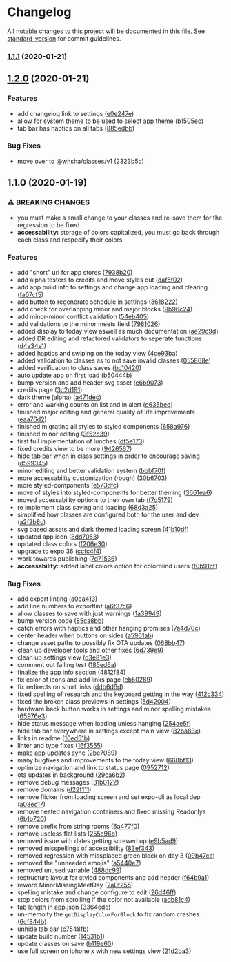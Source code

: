 # Changelog

All notable changes to this project will be documented in this file. See [standard-version](https://github.com/conventional-changelog/standard-version) for commit guidelines.

### [1.1.1](https://github.com/whsha/whs.js/compare/v1.2.0...v1.1.1) (2020-01-21)

## [1.2.0](https://github.com/whsha/whs.js/compare/v1.1.0...v1.2.0) (2020-01-21)


### Features

* add changelog link to settings ([e0e247e](https://github.com/whsha/whs.js/commit/e0e247e2691a124e0f01ded4089a9cbb4184da55))
* allow for system theme to be used to select app theme ([b1505ec](https://github.com/whsha/whs.js/commit/b1505ec94b816e595230bc2a52543110998aaaa0))
* tab bar has haptics on all tabs ([885edbb](https://github.com/whsha/whs.js/commit/885edbb121fce214e2b8a2fc5b727a578727963a))


### Bug Fixes

* move over to @whsha/classes/v1 ([2323b5c](https://github.com/whsha/whs.js/commit/2323b5c0d4ba7e6e266ef22d9964391ba44bdf25))

## 1.1.0 (2020-01-19)


### ⚠ BREAKING CHANGES

* you must make a small change to your classes and re-save them for the regression to be fixed
* **accessability:** storage of colors capitalized, you must go back through each class and respecify their colors

### Features

* add "short" url for app stores ([7938b20](https://github.com/DusterTheFirst/whs.js/commit/7938b20e7f2545d58a59762821b2409ded0078f1))
* add alpha testers to credits and move styles out ([daf5f02](https://github.com/DusterTheFirst/whs.js/commit/daf5f02a666882c14742b86226d60d10c421b166))
* add app build info to settings and change app loading and clearing ([fa67cf5](https://github.com/DusterTheFirst/whs.js/commit/fa67cf5117e533b02c21077e948fabb1d8a0a01c))
* add button to regenerate schedule in settings ([3618222](https://github.com/DusterTheFirst/whs.js/commit/3618222dc513520aaba2cfb133482ea7a3fb304a))
* add check for overlapping minor and major blocks ([9b96c24](https://github.com/DusterTheFirst/whs.js/commit/9b96c24a93bf4f49d18850f62dac09c24780df9e))
* add minor-minor conflict validation ([54eb405](https://github.com/DusterTheFirst/whs.js/commit/54eb4056935a7fb63c528a5159ad1d27a10a5e14))
* add validations to the minor meets field ([7981026](https://github.com/DusterTheFirst/whs.js/commit/7981026b022e49274a34a66d72aab8df0af4408c))
* added display to today view aswell as much documentation ([ae29c9d](https://github.com/DusterTheFirst/whs.js/commit/ae29c9d4751eb7a25d76098af38e1e2c7f2ae0f6))
* added DR editing and refactored validators to seperate functions ([d4a34e1](https://github.com/DusterTheFirst/whs.js/commit/d4a34e192b45537405086713929588d99013b5ba))
* added haptics and swiping on the today view ([4ce93ba](https://github.com/DusterTheFirst/whs.js/commit/4ce93ba692993efabe4d14e25b31406d31c2d07d))
* added validation to classes as to not save invalid classes ([055868e](https://github.com/DusterTheFirst/whs.js/commit/055868e725cfd6f383f439eb6069d5ff1a9b2518))
* added verification to class saves ([bc10420](https://github.com/DusterTheFirst/whs.js/commit/bc1042057f7836ac14fd482f281cff2b998a2e5a))
* auto update app on first load ([b50444b](https://github.com/DusterTheFirst/whs.js/commit/b50444b18efaf8ad8460323a4d14b52c338ed36e))
* bump version and add header svg asset ([e6b9073](https://github.com/DusterTheFirst/whs.js/commit/e6b907303614ff8a72b497055584617a5ade3791))
* credits page ([3c2d191](https://github.com/DusterTheFirst/whs.js/commit/3c2d19173efab081e26d02001949b2c706d5858b))
* dark theme (alpha) ([a471dec](https://github.com/DusterTheFirst/whs.js/commit/a471decb68a3f5f0c5b5006beeca61c886ee0465))
* error and warking counts on list and in alert ([e635bed](https://github.com/DusterTheFirst/whs.js/commit/e635bed5c1083dd0b52c1fdd020ec1ad14e30282))
* finished major editing and general quality of life improvements ([eaa76d2](https://github.com/DusterTheFirst/whs.js/commit/eaa76d2719f582a048f912bfe2317f300f1c7d7c))
* finished migrating all styles to styled components ([658a976](https://github.com/DusterTheFirst/whs.js/commit/658a97616917ea466df2e95cb298136cafdefe63))
* finished minor editing ([3f52c39](https://github.com/DusterTheFirst/whs.js/commit/3f52c396036fccba73199e02237a3e24743af936))
* first full implementation of lunches ([df5e173](https://github.com/DusterTheFirst/whs.js/commit/df5e173d65fa3a9498d8d3c851fb29431f1ca853))
* fixed credits view to be more ([9426567](https://github.com/DusterTheFirst/whs.js/commit/9426567ebaee9962e50de3593872ee7234c67289))
* hide tab bar when in class settings in order to encourage saving ([d599345](https://github.com/DusterTheFirst/whs.js/commit/d599345a6e13a9dbba7ba342f6366d5945932cff))
* minor editing and better validation system ([bbbf70f](https://github.com/DusterTheFirst/whs.js/commit/bbbf70f90778d2b3b1fa18f186e3d22e7f3d6e11))
* more accessability customization (rough) ([30b6703](https://github.com/DusterTheFirst/whs.js/commit/30b6703bce5108b86bf9b94cb92b09fa93fe163a))
* more styled-components ([e573dfc](https://github.com/DusterTheFirst/whs.js/commit/e573dfc56c80789c96b6ef6d58cb3b38b02176b9))
* move of styles into styled-components for better theming ([3661ea6](https://github.com/DusterTheFirst/whs.js/commit/3661ea625131c33d63348c09b5e6faf446956c93))
* moved accessability options to their own tab ([f7d5179](https://github.com/DusterTheFirst/whs.js/commit/f7d5179461b8a8afe3ec93efb5478de0e9530921))
* re implement class saving and loading ([68d3a25](https://github.com/DusterTheFirst/whs.js/commit/68d3a25f936cfed5c746bed184de003968c585aa))
* simplified how classes are configured both for the user and dev ([a2f2b8c](https://github.com/DusterTheFirst/whs.js/commit/a2f2b8c2959f521523f2408ff10560802d72b1f4))
* svg based assets and dark themed loading screen ([41b10df](https://github.com/DusterTheFirst/whs.js/commit/41b10df7a6a7ae8d3914e5de63a18f812ed625e5))
* updated app icon ([8dd7053](https://github.com/DusterTheFirst/whs.js/commit/8dd7053f97cfeb41be63d770182406adc83656c3))
* updated class colors ([f206e30](https://github.com/DusterTheFirst/whs.js/commit/f206e30e41248ac1982f75d3ded6c78ee8a077e0))
* upgrade to expo 36 ([ccfc4f4](https://github.com/DusterTheFirst/whs.js/commit/ccfc4f4249d7a0f3415c3e0fb7e0330fbd9fb9fa))
* work towards publishing ([7d71536](https://github.com/DusterTheFirst/whs.js/commit/7d715363643056677137a50f028eeee7f1b51878))
* **accessability:** added label colors option for colorblind users ([f0b91cf](https://github.com/DusterTheFirst/whs.js/commit/f0b91cf557dee8e388e648a45af4009e2c780d14))


### Bug Fixes

* add export linting ([a0ea413](https://github.com/DusterTheFirst/whs.js/commit/a0ea4134b35ec51c7f12f1556b72f7bedbb463d1))
* add line numbers to exportlint ([a6f37c6](https://github.com/DusterTheFirst/whs.js/commit/a6f37c63f1f32e5909b2bb2a3ed28edce746e2b7))
* allow classes to save with just warnings ([1a39949](https://github.com/DusterTheFirst/whs.js/commit/1a39949be1222ca480e2ce993a710f69908fda55))
* bump version code ([85ca8bb](https://github.com/DusterTheFirst/whs.js/commit/85ca8bbb5c7af6939ee002800aa13d83490843c0))
* catch errors with haptics and other hanging promises ([7a4d70c](https://github.com/DusterTheFirst/whs.js/commit/7a4d70c73088d0e9b691104426c48980b4b64a6c))
* center header when buttons on sides ([a5961ab](https://github.com/DusterTheFirst/whs.js/commit/a5961ab87475bf7b949ce9294ec4b54bad003630))
* change asset paths to possibly fix OTA updates ([068bb47](https://github.com/DusterTheFirst/whs.js/commit/068bb478465fdde0b12e263dd9ebcc061f5c5eb4))
* clean up developer tools and other fixes ([6d739e9](https://github.com/DusterTheFirst/whs.js/commit/6d739e93d092f9c5d84c1fd43503376517f82eeb))
* clean up settings view ([d3e81e3](https://github.com/DusterTheFirst/whs.js/commit/d3e81e33fe59e70e84e00f624bf74665f86977e6))
* comment out failing test ([185ed6a](https://github.com/DusterTheFirst/whs.js/commit/185ed6a862dba9f4a1abf24c8276a416697e78fd))
* finalize the app info section ([4812f84](https://github.com/DusterTheFirst/whs.js/commit/4812f8479d5e1315e40a7c0a2940a1e3b301b941))
* fix color of icons and add links page ([eb50289](https://github.com/DusterTheFirst/whs.js/commit/eb50289f9fdb8b4e0a3abaa1e9df3e573c84f6e3))
* fix redirects on short links ([ddb6d6d](https://github.com/DusterTheFirst/whs.js/commit/ddb6d6d42693e09241ee8bc6f4d3423a7c769188))
* fixed spelling of research and the keyboard getting in the way ([412c334](https://github.com/DusterTheFirst/whs.js/commit/412c334dac049d5e8ff81c1179b9faf9f318c014))
* fixed the broken class previews in settings ([5d42004](https://github.com/DusterTheFirst/whs.js/commit/5d420049afee90721492d42589fd8adfdfb5652b))
* hardware back button works in settings and minor spelling mistakes ([65976e3](https://github.com/DusterTheFirst/whs.js/commit/65976e3660c8c6db4afacd50634ae786198e8a33))
* hide status message when loading unless hanging ([254ae5f](https://github.com/DusterTheFirst/whs.js/commit/254ae5fb9ee6691b4529e4d8654ad87b34219bb7))
* hide tab bar everywhere in settings except main view ([82ba83e](https://github.com/DusterTheFirst/whs.js/commit/82ba83efb346254a78c3290ecd707fd9eedff92b))
* links in readme ([10ed51b](https://github.com/DusterTheFirst/whs.js/commit/10ed51bf44e398f7067ec6761240a617ed396866))
* linter and type fixes ([16f3555](https://github.com/DusterTheFirst/whs.js/commit/16f3555433bfa23720950fd9ede39a1400f8210d))
* make app updates sync ([2be7089](https://github.com/DusterTheFirst/whs.js/commit/2be7089b833d4b3f252ba71f8aea7bc906232477))
* many bugfixes and improvements to the today view ([668bf13](https://github.com/DusterTheFirst/whs.js/commit/668bf137d114e530c64face6fe55bdbea734ca48))
* optimize navigation and link to status page ([0952712](https://github.com/DusterTheFirst/whs.js/commit/09527125be9c739cbd1d3755f70bbf7af0ac7a5d))
* ota updates in background ([29ca6b2](https://github.com/DusterTheFirst/whs.js/commit/29ca6b2b9c844f13796fbfd475a8419a7dd04416))
* remove debug messages ([31b0122](https://github.com/DusterTheFirst/whs.js/commit/31b0122c2e4575c8600f087d49c414677d789757))
* remove domains ([d22f111](https://github.com/DusterTheFirst/whs.js/commit/d22f1117086d9c9c4d4c72ec6dd09f4e719fce79))
* remove flicker from loading screen and set expo-cli as local dep ([a03ec17](https://github.com/DusterTheFirst/whs.js/commit/a03ec179db34170051b53e6d7ac7ea8719fa9305))
* remove nested navigation containers and fixed missing Readonlys ([6b1b720](https://github.com/DusterTheFirst/whs.js/commit/6b1b720b31a288c34f87e438202c00ad6e740abe))
* remove prefix from string rooms ([6a477f0](https://github.com/DusterTheFirst/whs.js/commit/6a477f0be9bde452d7d87c0cadc55c54250b5acc))
* remove useless flat lists ([255c96b](https://github.com/DusterTheFirst/whs.js/commit/255c96b94eacc2da15bca8e30354af237509ab83))
* removed issue with dates getting screwed up ([e9b5ad9](https://github.com/DusterTheFirst/whs.js/commit/e9b5ad9ad6a4a16a0378936c3ee350d5490a4455))
* removed misspellings of accessibility ([83ef343](https://github.com/DusterTheFirst/whs.js/commit/83ef3432d268cf6873f3111023662f6b2e8f1200))
* removed regression with missplaced green block on day 3 ([09b47ca](https://github.com/DusterTheFirst/whs.js/commit/09b47caa8cad56a900635f762336ae6ae40c4442))
* removed the "unneeded emojis" ([a5440e7](https://github.com/DusterTheFirst/whs.js/commit/a5440e7f59d4be89af8250107ae95b2e676b9b59))
* removed unused variable ([488dc99](https://github.com/DusterTheFirst/whs.js/commit/488dc99da89a771b45a92b0fd4b0cff0a8795fc7))
* restructure layout for styled components and add header ([f64b9a1](https://github.com/DusterTheFirst/whs.js/commit/f64b9a16ff69afb444a8a5512b6b7823551235ce))
* reword MinorMissingMeetDay ([2a0f255](https://github.com/DusterTheFirst/whs.js/commit/2a0f2558c9bdefcbe3b5246d93b7aaa629e09d37))
* spelling mistake and change configure to edit ([26d46ff](https://github.com/DusterTheFirst/whs.js/commit/26d46ff30d909cf0335c89d6da44c4523ee968b3))
* stop colors from scrolling if the color not avaliable ([adb81c4](https://github.com/DusterTheFirst/whs.js/commit/adb81c47b5f5995e2fa7aa574cf09ffd8a5773ea))
* tab length in app.json ([3364edc](https://github.com/DusterTheFirst/whs.js/commit/3364edc6ab8166fca114b489515c284decde033a))
* un-memoify the `getDisplayColorForBlock` to fix random crashes ([6cf844b](https://github.com/DusterTheFirst/whs.js/commit/6cf844ba931906f6f7830df8a58e07437d8de477))
* unhide tab bar ([c7548fb](https://github.com/DusterTheFirst/whs.js/commit/c7548fb87468260dbc17688f5134a27230f003e8))
* update build number ([14531b1](https://github.com/DusterTheFirst/whs.js/commit/14531b19b2dc0e829337717ff16a5b8d368a9bde))
* update classes on save ([b119e60](https://github.com/DusterTheFirst/whs.js/commit/b119e6078a2c477bed66d58bc529b37a3e727663))
* use full screen on iphone x with new settings view ([21d2ba3](https://github.com/DusterTheFirst/whs.js/commit/21d2ba3d558f09c5dc90cd811ff2dfceb21f1d32))
